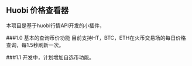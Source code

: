 Huobi 价格查看器
---
本项目是基于huobi行情API开发的小插件，


###1.0
基本的查询币价功能
目前支持HT，BTC，ETH在火币交易场的每日价格查询，每1.5秒刷新一次。

###1.1
开发中，计划增加自选币功能。


